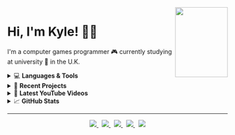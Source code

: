 <a title="You found a secret... enjoy!" href="https://www.retrogames.cz/play_414-DOS.php?language=EN">
  <img align="right" width="120" height="160" src="https://files.gamebanana.com/img/ico/sprays/5af742268da32.png">
</a>

# Hi, I'm Kyle! 👋🏻

I'm a computer games programmer :video_game: currently studying at university :school: in the U.K.

<!-- LANGUAGES AND TOOLS -->
<details>
  <summary>💻 <strong>Languages & Tools</strong></summary> <br />
  <img src="https://img.shields.io/badge/c++%20-%2300599C.svg?&style=for-the-badge&logo=c%2B%2B&logoColor=white">
  <img src="https://img.shields.io/badge/c_sharp%20-%23239120.svg?&style=for-the-badge&logo=c-sharp&logoColor=white">
  <img src="https://img.shields.io/badge/opengl%20-%23ED8E0F.svg?&style=for-the-badge&logo=opengl&logoColor=white">
  <img src="https://img.shields.io/badge/directx%20-%237CB501.svg?&style=for-the-badge&logo=data%3Aimage%2Fpng%3Bbase64%2CiVBORw0KGgoAAAANSUhEUgAAACIAAAAqCAQAAAB8HUEkAAAABGdBTUEAALGPC%2FxhBQAAACBjSFJNAAB6JQAAgIMAAPn%2FAACA6QAAdTAAAOpgAAA6mAAAF2%2BSX8VGAAAAAmJLR0QA%2F4ePzL8AAAAJcEhZcwAACxMAAAsTAQCanBgAAAAHdElNRQfkCRQTOiCTzbIVAAAC90lEQVRIx5WWXWiNcRjAn7Ovc2wUO41karOPomW%2B2s1KkaghIvmaXYhLdrFZUuJCixumtszSKDVChELaDFFKpBmbUjNbaizMbDv7OOfn4v179r7n%2B7zn5rzP8%2Fx%2Fz%2F%2F%2FvM%2FHX0jiBH4CBAjgp5YkifkgbGfErBmnWhByeMf%2Fp5diYiOyeKYrHpFlCfcwqsLLuImOcHGUKWP9ndUY8QxaFPKHTTEgy%2FhqbP2cIhlVFNOrmHYyiYywO3zFfBxbrGbSqCY5FAWyixFjN8RmgpSZtKmHT%2BQTHpHNG7VqII0Qg3X8VIM6UghFJFNLwFh0kkcYLymcVZNBE3WnRSkDRj9GRdgjI%2BTQoXu5y0yc2lncU20L6RHihlCuGeNz%2BkI4yLjR9bA0YhogpHNdvb1lAdOafLqMfIJKXFFyCWG5LZVOkoQlTaVe4Q%2BYHbU0EFzUaFL3s8JANvDLyAYojVVdguClXb1exYPg5Unw7mJj1qvfYTYiHNZsfsm8OBAmY%2Bo0Y%2B6zhA%2Fm%2F2%2FK4kIYTC7vtaofmxgFOE9q3BARhArGcD4d5CSAEEHI4IYDMcKehBAGU8IPG%2BQOnkiQaG15obhtb9niTXwfubb2bYX1jLbCOBFpXDCLx%2Fmr7WFtYpAdDJulDzmnu2nDGycGYZH2lVG2UsgX8zZFTdT6tSHcNKrvm2Q45kwfK%2BOD7NQo9LMKQZjLC8Xecna88Ig8TfgpjlmbR9iiMfJxIFY3cdOkPp%2BTxbS8WeXdFEbva7v1KI6KRSiiRzFNEec1Qj6dalhvr1gEF1Ua3mG2RRoYHi4p4mPwaELw8lT1r6ebuNNor05ZH%2FsJZ1HGkBbB6ZAiQCjQ%2FgW3w31GhDQuqs0ga4LHuccW%2FW%2BUhA8bwmI%2Bq12r4wqCUK5H8XM8cj93NO1JjmgRIBTqdIvRzxHm0Kq2fdZcsu4%2BV1Q8FP2yFTRQrNoSQdhnu%2FY1hlxcQiGpNKi99R0pth2li4LYNYpQQLcto4qEa0yY3xiV8bUchCp8uq75H4JIoIxoUhBZAAAAJXRFWHRkYXRlOmNyZWF0ZQAyMDIwLTA5LTIwVDE5OjU4OjMyLTA0OjAwPtIOQAAAACV0RVh0ZGF0ZTptb2RpZnkAMjAyMC0wOS0yMFQxOTo1ODozMi0wNDowME%2BPtvwAAAAASUVORK5CYII%3D&logoColor=white">
  <img src="https://img.shields.io/badge/visual studio%20-%235C2D91.svg?&style=for-the-badge&logo=visual-studio&logoColor=white">
  <img src="https://img.shields.io/badge/visual studio code%20-%23007ACC.svg?&style=for-the-badge&logo=visual-studio-code&logoColor=white">
  <img src="https://img.shields.io/badge/sql%20-%23CC2927.svg?&style=for-the-badge&logo=microsoft-sql-server&logoColor=white">
  <img src="https://img.shields.io/badge/stack overflow%20-%23FE7A16.svg?&style=for-the-badge&logo=stack-overflow&logoColor=white">
  <img src="https://img.shields.io/badge/github%20-%23181717.svg?&style=for-the-badge&logo=github&logoColor=white">
  <img src="https://img.shields.io/badge/git%20-%23F05032.svg?&style=for-the-badge&logo=git&logoColor=white">
  <img src="https://img.shields.io/badge/gitkraken%20-%23179287.svg?&style=for-the-badge&logo=gitkraken&logoColor=white">
  <img src="https://img.shields.io/badge/atom%20-%2366595C.svg?&style=for-the-badge&logo=atom&logoColor=white">
  <img src="https://img.shields.io/badge/html5%20-%23E34F26.svg?&style=for-the-badge&logo=html5&logoColor=white">
  <img src="https://img.shields.io/badge/css3%20-%231572B6.svg?&style=for-the-badge&logo=css3&logoColor=white">
  <img src="https://img.shields.io/badge/unity%20-%23000000.svg?&style=for-the-badge&logo=unity&logoColor=white">
  <!-- <img src="https://img.shields.io/badge/blender%20-%23F5792A.svg?&style=for-the-badge&logo=blender&logoColor=white">
  <img src="https://img.shields.io/badge/obs studio%20-%23302E31.svg?&style=for-the-badge&logo=obs-studio&logoColor=white">
  <img src="https://img.shields.io/badge/davinci resolve%20-%23DED36C.svg?&style=for-the-badge&logo=data%3Aimage%2Fpng%3Bbase64%2CiVBORw0KGgoAAAANSUhEUgAAACMAAAAkCAYAAAAD3IPhAAAABGdBTUEAALGPC%2FxhBQAAACBjSFJNAAB6JQAAgIMAAPn%2FAACA6QAAdTAAAOpgAAA6mAAAF2%2BSX8VGAAAABmJLR0QA%2FwD%2FAP%2BgvaeTAAAACXBIWXMAAAsTAAALEwEAmpwYAAAAB3RJTUUH5AkUFCIPv0gBkAAACJFJREFUWMOtWG1sU9cZfs651x83iRPHThxDCISPfGmAVGQoRGhrsiJSsQxpoHVDYxLTRCPxBwZD%2FByDRWKTIqEhJLKPav2xlmmoXWGkHWxsgzR8pSlJCcw4YaEBktixrxOb6%2FtxztmPhBASx3arPdKVLN%2Fzvuc57%2FN%2BHF2CHNDW1gaPx0P6%2B%2FvLE4nEZtM0GwzDWMc5X8o59zDGZEmSGKU0Sikdstlsn8qyfMXlcnXW1NQMq6oqDh06lHUfkulla2sr%2FH4%2FuXPnTl0ikfi%2BruvbDcOosizLyTmHEGK%2BQ0JAKYUsyym73R6y2%2B0fulyuP65du%2FZeOBzmR44c%2BXJk2tvbcf36dXi93tJoNLpX07S9uq4vtSwrl0C%2BBFmW4XA4vlAU5TdFRUVnJiYmxhYtWoRjx47NW0vTSdLS0gJFUQIjIyPvqqr682Qy%2BZWIAIBlWUgmkxWqqv4sHA6ftdlsrx47dgxtbW3z1kpzZTl8%2BDBaWlreiMViv0smkwHOeQYpBQgXIGLqmYpz%2BuWcc2IYRiVjrHHz5s2Dx48fDxqGgWvXrs2Xqa2tDadPn8aWLVveiMViZzRNq8h4ZCHAHU7oJYth5rsgP0vAGX4MqqcAkjEV4XQ6H7vd7rcuXrz41%2F379%2BPgwYMvyBw%2FfhyhUAiKoqyLxWLvappWnY1IqmwJnmxsQsy%2FDJZkg8wsFI%2F8F4u7PoJzbDgrIUVRQsXFxbvi8fito0ePoqqqakqmNWvWwOVyeSORyGlN017NRsQs8mLw9e9hZNEK6CBgAHRCMekuhelbgqLhEKTUs4yEGGMezvkKn8%2FX0dXV9ezmzZugR48excmTJzE%2BPv6jVCq1JV25zgYBEKldh3BJOQRjMzoTAIIxjJWUI1K7LnPPACCEgKZpjbFYbO%2BpU6fQ2toKqaamBps2bapSVbXNNE1vFh%2FgNjsevdKAZKFnKmnnbkIICBcoGewD4TwbIcI5X97Q0PBxNBqN0HPnziEej79pGMaqbEQAQFAKU7YDCwVQAJZsgyA0F3cwTXP5xMTEm%2B3t7aC7d%2B8u03V9ezZ5noOaBhxqeOHeTQDn%2BCioqefkTwiBVCq1%2FcCBA4upqqobTdOszckSAGUM3lAvJMNIy0TSU%2FA8%2BAw0i0SzYVlWTSwWq6eGYbzGOS%2FI1VBQCu8XQRQP9kHQl6UQhMAb7IHnyeC8d5nAOc8zDOMb1DTNQM5W05C5hYpbl6GEn8zkhiAU%2BaOPUNH9D9hE7lGZFZ0AtSyr8ktbEoqieBiVV%2F8C%2B2QMQpLgjEew%2FN8fwJVQIUi2wk5LplKqq6trFULICy0SYurhXMz8BggIocibGIekRqDnubC06yJ8TwdBqAQOgGMqOaeWT5HLRFGSJIfMGHMuSIQDeQUUFZV2eEokgBAkJhmiYQuxcYZnScA%2FdB%2FFwyE4uAVQCXmUokSSUCLLKKQUAkCEMTw0DCQ4x0KZZFmWTaaUcs45TUdk2So7duwuxMo6CXYHAAgwRqAlgfCIQPCugb%2Bfn0R03ILXZkNzQQG%2BZrPBTwjyAUjT7cIgBP2M4Z1EAgOGkZYQpVTIlFKVc%2B6ZK43XJ%2BMHLYVYWQ0wmC%2FCKQOuIqCoiGBJhYzPblBEIoCPEDRRijzLeq7lDBwAXqEU%2BQUF%2BGU8jvCsMTKLTJxSSkfS5cn6zQ4srxZgmF8ZAoCAwOiYjtGnJigleGpZGDOMeURmwDmqhcBmpzNt8yaEPKV2u71%2F7gtZBpZXUVBk7soP7pqYjAtQAsSFwF3TzLgenKOaEKSrFofDcZ86nc5rhBCWxjKj31RKoOeGATF9EeSE4KZpIpVlrAg2fytCCFMUpYuWlJRctdlsL0llWQIPQ%2BaCcZEA%2FOdzHQP3Gaj04r97nOPztGPiBUKWhbm3aZvNFvZ6vf%2Bkzc3N%2FS6Xq2sOU9y6pmPooQlpTqpRABNxjo%2FefwZde9mpBuB9TUM83VwiBA9NE9cMY17yulyu61u3br0r6bpuVVZWyqqqNjPGpGk7JBPA0EAKvnKKYo8EmRIIAYTHLPz5DxPovcVB58wfSgjGhEDUMLBClpFPKQgASwj06zraEwk8IgR0Vod2OBxGZWXlLy5dutRDzp49i8LCQs%2BFCxfODQ8PvzbbOWMcSh7DyloJpX4JyQTHwH2G8TECSZKwEBhj8HGOOklCPiEY4Rz3GcMzWYY05wBLliz517Zt274zOTkZJaOjozh06BACgcC3bt%2B%2B%2FU48Hi8ms5gLMUVKcAEQAkkioDT77OFCgAkBIQQoIZCmo%2FTCr4Db7Z4MBAI%2F7O7u%2FuDEiROQy8rKcOPGDWzYsOHj1tbW3%2Ff29v5E0zTynBAhgCznfh2YLRldYGAKIaAoiqipqXl73759F3t6euD3%2B6fICiHQ0dGB4uJif0dHx5n%2B%2Fv5vG4YB8hWmbzYIIWC321FbW%2FthU1PTW9FodKS5uRmEkBeRE0LgvffeQ1lZWXVnZ%2BfbfX199alU6v9KSAgBp9OJ1atXf1JfX79ndHQ0uGvXrpk9ZuJPCMGOHTvQ19cXbGxs3LN%2B%2Ffrzbreb53o3zoWI2%2B3mgUDgfENDw56%2Bvr7gzp07XzosSWd0%2BfJl%2BP1%2BX3d39097e3t%2F%2FOjRI7eu6%2FNKORdwzuFwOFBRURFfu3btbwOBwK%2BGh4dHm5qa5kV9QQ2Ghobg8%2FlsnZ2d37x3797%2BUCj09ZGREUXTNAghpjROI6GYriBCCBRFQVlZmbZq1aqrdXV1v66vr%2F9bJBIxli1blnbPjAkhhMCVK1dQXV1dGAwGXx8aGvru48ePN4bD4cXxeNyWSqVgWRY4588%2FEEFRFBQWFpqlpaVPysvLry9duvRP1dXVl4PB4ERjY2PGHMwpO4UQiEajKCgocAwMDFSNjY3Vq6q6LplMrtJ13ccYK5YkKeZ0Osfy8%2FNDbrf709LS0k9Wrlz5IJFI6B6PJ6dC%2BB95hR4hguYXGwAAACV0RVh0ZGF0ZTpjcmVhdGUAMjAyMC0wOS0yMFQyMDozNDoxNS0wNDowMLAtMk0AAAAldEVYdGRhdGU6bW9kaWZ5ADIwMjAtMDktMjBUMjA6MzQ6MTUtMDQ6MDDBcIrxAAAAAElFTkSuQmCC&logoColor=white"> -->
</details>

<!-- RECENT PROJECTS -->
<details>
  <summary>📝 <strong>Recent Projects</strong></summary> <br />
  <p>A few repositories that I've making recent commits to.</p>
  <a href="https://github.com/kyle-robinson/directx-engine">
    <img src="https://github-readme-stats.vercel.app/api/pin/?username=kyle-robinson&repo=directx-engine" />
  </a> &nbsp;
  <a href="https://github.com/kyle-robinson/sonic-breakout">
    <img src="https://github-readme-stats.vercel.app/api/pin/?username=kyle-robinson&repo=sonic-breakout" />
  </a>
</details>

<!-- YOUTUBE VIDEOS -->
<details>
  <summary>🎥 <strong>Latest YouTube Videos</strong></summary> <br />
  
  <!-- YOUTUBE:START -->
- [[C++ | DirectX] DirectX 11 Graphics Framework](https://www.youtube.com/watch?v=_9_MtRrjU20)
- [[C++ | SDL2] Mario Bros. Game](https://www.youtube.com/watch?v=LfMLOClO6qs)
- [[C++ | DirectX] DirectX 11 Graphics Engine](https://www.youtube.com/watch?v=kBCMbxa0S98)
- [[C++ | OpenGL] Sonic Breakout](https://www.youtube.com/watch?v=K1eCgV0rLbk)
- [[C++ | OpenGL] Water Simulation](https://www.youtube.com/watch?v=A8t_IfXH7vo)
<!-- YOUTUBE:END -->
  
</details>

<!-- GITHUB STATS -->
<details>
  <summary>📈 <strong>GitHub Stats</strong></summary> <br />
  <a href="#"><img height="150px" width="auto" src="https://github-readme-stats.vercel.app/api?username=kyle-robinson&show_icons=true&hide=contribs" /></a> &nbsp;
  <a href="#"><img height="150px" width="auto" src="https://github-readme-stats.vercel.app/api/top-langs/?username=kyle-robinson&layout=compact&hide=objective-c,cmake,c&langs_count=7" /></a>
</details>

---

<!-- SOCIAL LINKS -->
<p align="center">
  <a href="https://kyle-robinson.co.uk">
    <img src="https://img.shields.io/static/v1?label=Portfolio&message=View&color=6E46AE&style=flat&logo=html5&logoColor=9f63ff" />
  </a> &nbsp;
  <a href="https://www.linkedin.com/in/kylerobinsongames/">
    <img src="https://img.shields.io/static/v1?label=LinkedIn&message=Connect&color=0077B5&style=flat&logo=linkedin&logoColor=00a8ff" />
  </a> &nbsp;
  <a href="https://stackoverflow.com/users/story/14250876">
    <img src="https://img.shields.io/static/v1?label=StackOverflow&message=View&color=EF8236&style=flat&logo=stack-overflow" />
  </a> &nbsp;
  <a href="https://twitter.com/KyleRobinson42">
    <img src="https://img.shields.io/static/v1?color=1DA1F2&label=Twitter&message=Follow&logo=Twitter&style=flat" />
  </a> &nbsp;
  <a href="https://www.youtube.com/channel/UCU0mqPtBF4Z8TyZ3Pc6FPbQ/">
    <img src="https://img.shields.io/static/v1?label=YouTube&message=Watch&color=FF0000&style=flat&logo=youtube&logoColor=FF0000" />
  </a>
</p>
